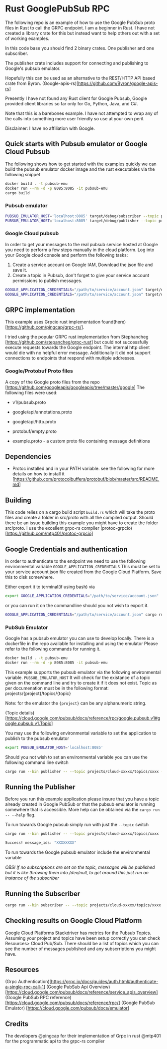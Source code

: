 # Rust GooglePubSub RPC

The following repo is an example of how to use the Google PubSub proto files in Rust to call the GRPC endpoint.
I am a beginner in Rust. I have not created a library crate for this but instead want to help others out with a set of working examples.

In this code base you should find 2 binary crates. One publisher and one subscriber.

The publisher crate includes support for connecting and publishing to Google's pubsub emulator.

Hopefully this can be used as an alternative to the REST/HTTP API based crate from Byron. (Google-apis-rs)[https://github.com/Byron/google-apis-rs]

Presently I have not found any Rust client for Google Pubsub, Google provided client libraries so far only for 
Go, Python, Java, and C#.

Note that this is a barebones example. I have not attempted to wrap any of the calls into something more user friendly so use at your own peril.

Disclaimer: I have no affiliation with Google.

## Quick starts with Pubsub emulator or Google Cloud Pubsub

The following shows how to get started with the examples quickly we can build the pubsub emulator docker image and the rust executables via the following snippet

```bash
docker build . -t pubsub-emu
docker run --rm -d -p 8085:8085 -it pubsub-emu
cargo build
```
### Pubsub emulator

```bash
PUBSUB_EMULATOR_HOST='localhost:8085' target/debug/subscriber --topic projects/testproj/topics/test
PUBSUB_EMULATOR_HOST='localhost:8085' target/debug/publisher --topic projects/testproj/topics/test
```

### Google Cloud pubsub

In order to get your messages to the real pubsub service hosted at Google you need to perform a few steps manually in the cloud platform. Log into your Google cloud console and perform the following tasks:

1. Create a service account on Google IAM, Download the json file and save it.
2. Create a topic in Pubsub, don't forget to give your service account permissions to publish messages.
 

```bash
GOOGLE_APPLICATION_CREDENTIALS="/path/to/service/account.json" target/debug/publisher --topic projects/cloud-xxxx/topics/xxxx
GOOGLE_APPLICATION_CREDENTIALS="/path/to/service/account.json" target/debug/subscriber --topic projects/cloud-xxxx/topics/xxxx
```

## GRPC implementation

This example uses Grpcio rust implementation found(here)[https://github.com/pingcap/grpc-rs/]. 

I tried using the popular GRPC rust implementation from Stephancheg [https://github.com/stepancheg/grpc-rust] but could not successfully execute requests towards the Google endpoint.
The internal http client would die with no helpful error message. Additionally it did not support connections to endpoints that respond with multiple addresses. 

### Google/Protobuf Proto files
A copy of the Google proto files from the repo [https://github.com/googleapis/googleapis/tree/master/google]
The following files were used:
* v1/pubsub.proto
* google/api/annotations.proto
* google/api/http.proto
* protobuf/empty.proto

* example.proto  - a custom proto file containing message definitions

## Dependencies
* Protoc installed and in your PATH variable. see the following for more details on how to install it [https://github.com/protocolbuffers/protobuf/blob/master/src/README.md]

## Building

This code relies on a cargo build script `build.rs` which will take the proto files and create a folder in src/proto with all the compiled output. 
Should there be an issue building this example you might have to create the folder src/proto. I use the excellent grpc-rs compiler (protoc-grpcio)[https://github.com/mtp401/protoc-grpcio]

## Google Credentials and authentication

In order to authenticate to the endpoint we need to use the following environmental variable `GOOGLE_APPLICATION_CREDENTIALS`
This must be set to your service account json file created from the Google Cloud Platform. Save this to disk somewhere. 

Either export it to terminal(if using bash) via 
```bash
export GOOGLE_APPLICATION_CREDENTIALS="/path/to/service/account.json"
```
or you can run it on the commandline should you not wish to export it.

```bash
GOOGLE_APPLICATION_CREDENTIALS="/path/to/service/account.json" cargo run -- --topic projects/test-123/topics/test-topic
```

### PubSub Emulator

Google has a pubsub emulator you can use to develop locally. 
There is a dockerfile in the repo available for installing and using the emulator
Please refer to the following commands for running it.

```bash
docker build . -t pubsub-emu
docker run --rm -d -p 8085:8085 -it pubsub-emu
```

This example supports the pubsub emulator via the following environmental variable. `PUBSUB_EMULATOR_HOST` It will check for the existance of a topic given on the command line and try to create it if it does not exist.
Topic as per documenation must be in the following format: projects/{project}/topics/{topic}

Note: for the emulator the `{project}` can be any alphanumeric string. 

(Topic details) [https://cloud.google.com/pubsub/docs/reference/rpc/google.pubsub.v1#google.pubsub.v1.Topic]

You may use the following environmental variable to set the application to publish to the pubsub emulator
```bash
export PUBSUB_EMULATOR_HOST='localhost:8085'
```

Should you not wish to set an environmental variable you can use the following command line switch

```bash
cargo run --bin publisher -- --topic projects/cloud-xxxxx/topics/xxxx --emulator localhost:8085
```


## Running the Publisher

Before you run this example application please insure that you have a topic already created in Google PubSub or that the pubsub emulator is running somewhere that is accessible.
More help can be obtained via the `cargo run -- --help` flag.

To run towards Google pubsub simply run with just the `--topic` switch

```bash
cargo run --bin publisher -- --topic projects/cloud-xxxxx/topics/xxxx

Success! message_ids: "XXXXXXXX"
```

To run towards the Google pubsub emulator include the environmental variable 

*OBS! If no subscriptions are set on the topic, messages will be published but it is like throwing them into /dev/null, to get around this just run an instance of the subscriber*

## Running the Subscriber

```bash
cargo run --bin subscriber -- --topic projects/cloud-xxxxx/topics/xxxx
```
## Checking results on Google Cloud Platform

Google Cloud Platforms Stackdriver has metrics for the Pubsub Topics. 
Assuming your project and topics have been setup correctly you can check Resources> Cloud Pub/Sub. There should be a list of topics which you can see the number of messages published and any subscrriptions you might have. 


## Resources
(Grpc Authentication)[https://grpc.io/docs/guides/auth.html#authenticate-a-single-rpc-call-1]
(Google PubSub Api Overview) [https://cloud.google.com/pubsub/docs/reference/service_apis_overview]
(Google PubSub RPC reference)[https://cloud.google.com/pubsub/docs/reference/rpc/]
(Google PubSub Emulator) [https://cloud.google.com/pubsub/docs/emulator]

## Credits
The developers @pingcap for their implementation of Grpc in rust
@mtp401 for the programmatic api to the grpc-rs compiler


